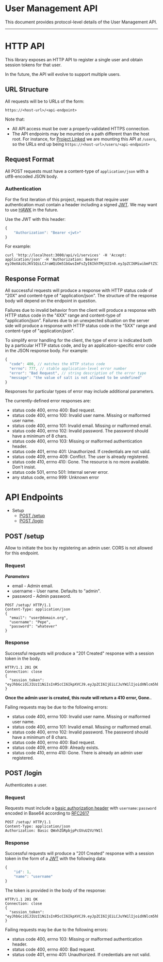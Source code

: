 # User Management API

This document provides protocol-level details of the User Management API.

___

# HTTP API

This library exposes an HTTP API to register a single user and obtain session tokens for that user.

In the future, the API will evolve to support multiple users.

## URL Structure

All requests will be to URLs of the form:

    https://<host-url>/<api-endpoint>

Note that:

* All API access must be over a properly-validated HTTPS connection.
* The API endpoints may be mounted on a path different than the host root. For instance, for [Project Linked](https://github.com/fxbox/foxbox) we are mounting this API at `/users`, so the URLs end up being `https://<host-url>/users/<api-endpoint>`

## Request Format

All POST requests must have a content-type of `application/json` with a utf8-encoded JSON body.

### Authentication

For the first iteration of this project, requests that require user authentication must contain a header including a signed [JWT](https://jwt.io/). We may want to use [HAWK](https://github.com/hueniverse/hawk) in the future.

Use the JWT with this header:

```js
{
    "Authorization": "Bearer <jwt>"
}
```

For example:

```curl
curl 'http://localhost:3000/api/v1/services' -H 'Accept: application/json' -H 'Authorization: Bearer eyJ0eXAiOiJKV1QiLCJraWQiOm51bGwsImFsZyI6IkhTMjU2In0.eyJpZCI6MiwibmFtZSI6ImFkbWluIn0.JNtvokupDl2hdqB+vER15y89qigPc4FviZfJOSR1Vso
```

## Response Format

All successful requests will produce a response with HTTP status code of "20X" and content-type of "application/json".  The structure of the response body will depend on the endpoint in question.

Failures due to invalid behavior from the client will produce a response with HTTP status code in the "4XX" range and content-type of "application/json".  Failures due to an unexpected situation on the server side will produce a response with HTTP status code in the "5XX" range and content-type of "application/json".

To simplify error handling for the client, the type of error is indicated both by a particular HTTP status code, and by an application-specific error code in the JSON response body.  For example:

```js
{
  "code": 400, // matches the HTTP status code
  "errno": 777, // stable application-level error number
  "error": "Bad Request", // string description of the error type
  "message": "the value of salt is not allowed to be undefined"
}
```

Responses for particular types of error may include additional parameters.

The currently-defined error responses are:
* status code 400, errno 400: Bad request.
* status code 400, errno 100: Invalid user name. Missing or malformed user name.
* status code 400, errno 101: Invalid email. Missing or malformed email.
* status code 400, errno 102: Invalid password. The password should have a minimum of 8 chars.
* status code 400, errno 103: Missing or malformed authentication header.
* status code 401, errno 401: Unauthorized. If credentials are not valid.
* status code 409, errno 409: Conflict. The user is already registered.
* status code 410, errno 410: Gone. The resource is no more available. Don't insist.
* status code 501, errno 501: Internal server error.
* any status code, errno 999: Unknown error

# API Endpoints

* Setup
    * [POST /setup](#post-setup)
    * [POST /login](#post-login)

## POST /setup
Allow to initiate the box by registering an admin user. CORS is not allowed for this endpoint.
### Request
___Parameters___
* email - Admin email.
* username - User name. Defaults to "admin".
* password - Admin password.
```ssh
POST /setup/ HTTP/1.1
Content-Type: application/json
{
  "email": "user@domain.org",
  "username": "Pepe",
  "password": "whatever"
}
```
### Response
Successful requests will produce a "201 Created" response with a session token in the body.
```ssh
HTTP/1.1 201 OK
Connection: close
{
  "session_token": "eyJhbGciOiJIUzI1NiIsInR5cCI6IkpXVCJ9.eyJpZCI6IjEiLCJuYW1lIjoidXNlcm5hbWUifQ.IEMuCIdMp53kiUUoBhrxv1GAPQn2L5cqhxNmCc9f_gc"
}
```

**Once the admin user is created, this route will return a 410 error, Gone.**.

Failing requests may be due to the following errors:
* status code 400, errno 100: Invalid user name. Missing or malformed user name.
* status code 400, errno 101: Invalid email. Missing or malformed email.
* status code 400, errno 102: Invalid password. The password should have a minimum of 8 chars.
* status code 400, errno 400: Bad request.
* status code 409, errno 409: Already exists.
* status code 410, errno 410: Gone. There is already an admin user registered.

## POST /login
Authenticates a user.
### Request
Requests must include a [basic authorization header](https://en.wikipedia.org/wiki/Basic_access_authentication#Client_side) with `username:password` encoded in Base64 according to [RFC2617](http://www.ietf.org/rfc/rfc2617.txt)
```ssh
POST /setup/ HTTP/1.1
Content-Type: application/json
Authorization: Basic QWxhZGRpbjpPcGVuU2VzYW1l
```
### Response
Successful requests will produce a "201 Created" response with a session token in the form of a [JWT](https://jwt.io/introduction/) with the following data:
```js
{
    "id": 1,
    "name": "username"
}
```
The token is provided in the body of the response:
```ssh
HTTP/1.1 201 OK
Connection: close
{
  "session_token": "eyJhbGciOiJIUzI1NiIsInR5cCI6IkpXVCJ9.eyJpZCI6IjEiLCJuYW1lIjoidXNlcm5hbWUifQ.IEMuCIdMp53kiUUoBhrxv1GAPQn2L5cqhxNmCc9f_gc"
}
```

Failing requests may be due to the following errors:
* status code 400, errno 103: Missing or malformed authentication header.
* status code 400, errno 400: Bad request.
* status code 401, errno 401: Unauthorized. If credentials are not valid.
